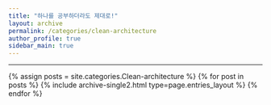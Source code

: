 ```yaml
---
title: "하나를 공부하더라도 제대로!"
layout: archive
permalink: /categories/clean-architecture
author_profile: true
sidebar_main: true
---
```


<!-- 공백이 포함되어 있는 카테고리 이름의 경우 site.categories['a b c'] 이런식으로! -->

***

{% assign posts = site.categories.Clean-architecture %}
{% for post in posts %} {% include archive-single2.html type=page.entries_layout %} {% endfor %}